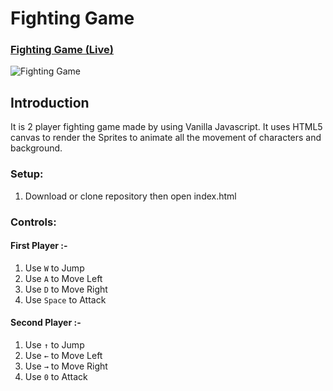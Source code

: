 # Fighting Game

### [Fighting Game (Live)](https://fighting-game-javascript.netlify.app/)

![Fighting Game](https://i.ibb.co/0yjy8W5/fighting-game.png)


## Introduction
It is 2 player fighting game made by using Vanilla Javascript.
It uses HTML5 canvas to render the Sprites to animate all the movement of characters and background.

### Setup:
1. Download or clone repository then open index.html

### Controls:
#### First Player :-
1. Use ```W``` to Jump
2. Use ```A``` to Move Left
3. Use ```D``` to Move Right
4. Use ```Space``` to Attack

#### Second Player :-
1. Use ```↑``` to Jump
2. Use ```←``` to Move Left
3. Use ```→``` to Move Right
4. Use ```0``` to Attack
